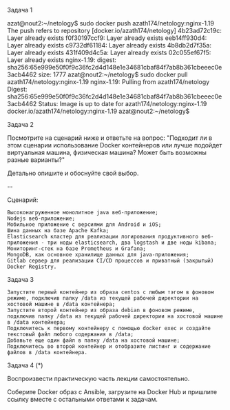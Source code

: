 
Задача 1

azat@nout2:~/netology$ sudo docker push azath174/netology:nginx-1.19
The push refers to repository [docker.io/azath174/netology]
4b23ad72c19c: Layer already exists 
f0f30197ccf9: Layer already exists 
eeb14ff930d4: Layer already exists 
c9732df61184: Layer already exists 
4b8db2d7f35a: Layer already exists 
431f409d4c5a: Layer already exists 
02c055ef67f5: Layer already exists 
nginx-1.19: digest: sha256:65e999e50f0f9c36fc2d4d148e1e34681cbaf84f7ab8b361cbeeec0e3acb4462 size: 1777
azat@nout2:~/netology$ sudo docker pull azath174/netology:nginx-1.19
nginx-1.19: Pulling from azath174/netology
Digest: sha256:65e999e50f0f9c36fc2d4d148e1e34681cbaf84f7ab8b361cbeeec0e3acb4462
Status: Image is up to date for azath174/netology:nginx-1.19
docker.io/azath174/netology:nginx-1.19
azat@nout2:~/netology$ 


Задача 2

Посмотрите на сценарий ниже и ответьте на вопрос: "Подходит ли в этом сценарии использование Docker контейнеров или лучше подойдет виртуальная машина, физическая машина? Может быть возможны разные варианты?"

Детально опишите и обоснуйте свой выбор.

--

Сценарий:

    Высоконагруженное монолитное java веб-приложение;
    Nodejs веб-приложение;
    Мобильное приложение c версиями для Android и iOS;
    Шина данных на базе Apache Kafka;
    Elasticsearch кластер для реализации логирования продуктивного веб-приложения - три ноды elasticsearch, два logstash и две ноды kibana;
    Мониторинг-стек на базе Prometheus и Grafana;
    MongoDB, как основное хранилище данных для java-приложения;
    Gitlab сервер для реализации CI/CD процессов и приватный (закрытый) Docker Registry.

Задача 3

    Запустите первый контейнер из образа centos c любым тэгом в фоновом режиме, подключив папку /data из текущей рабочей директории на хостовой машине в /data контейнера;
    Запустите второй контейнер из образа debian в фоновом режиме, подключив папку /data из текущей рабочей директории на хостовой машине в /data контейнера;
    Подключитесь к первому контейнеру с помощью docker exec и создайте текстовый файл любого содержания в /data;
    Добавьте еще один файл в папку /data на хостовой машине;
    Подключитесь во второй контейнер и отобразите листинг и содержание файлов в /data контейнера.

Задача 4 (*)

Воспроизвести практическую часть лекции самостоятельно.

Соберите Docker образ с Ansible, загрузите на Docker Hub и пришлите ссылку вместе с остальными ответами к задачам.

